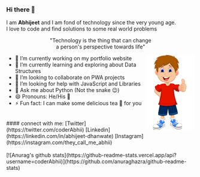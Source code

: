 ### Hi there 👋
I am __Abhijeet__ and I am fond of technology since the very young age. <br>
I love to code and find solutions to some real world problems

 <p align= "center" >"Technology is the thing that can change <br>
                        a person's perspective towards life" 
</p>


- 🔭 I’m currently working on my portfolio website               <img src="cartoon.png" align="right" height = 200/>
- 🌱 I’m currently learning and exploring about Data Structures
- 👯 I’m looking to collaborate on PWA projects
- 🤔 I’m looking for help with JavaScript and Libraries
- 💬 Ask me about Python (Not the snake :wink:)
- 😄 Pronouns: He/His :boy:
- ⚡ Fun fact: I can make some delicious tea :tea: for you

<br>
#### connect with me:
[Twitter] (https://twitter.com/coderAbhii) [Linkedin] (https://linkedin.com/in/abhijeet-dhanwate) [Instagram] (https://instagram.com/they_call_me_abhii)

<br>
<br>
[![Anurag's github stats](https://github-readme-stats.vercel.app/api?username=coderAbhii)](https://github.com/anuraghazra/github-readme-stats)

